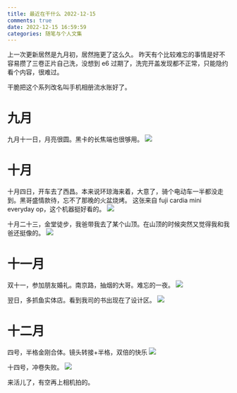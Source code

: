 ```yaml
---
title: 最近在干什么 2022-12-15
comments: true
date: 2022-12-15 16:59:59
categories: 随笔与个人文集
---
```

上一次更新居然是九月初，居然拖更了这么久。
昨天有个比较难忘的事情是好不容易攒了三卷正片自己洗，没想到 e6 过期了，洗完开盖发现都不正常，只能隐约看个内容，很难过。

干脆把这个系列改名叫手机相册流水账好了。

# 九月
九月十一日，月亮很圆。黑卡的长焦端也很够用。
![](https://i04.cc/r/202212151709109.JPG)

# 十月
十月四日，开车去了西昌。本来说环琼海来着，大意了，骑个电动车一半都没走到。黑哥盛情款待，忘不了那晚的火盆烧烤。
这张来自 fuji cardia mini everyday op，这个机器挺好看的。
![](https://i04.cc/r/202212151749869.jpg)

十月二十三，金堂徒步，我爸带我去了某个山顶。在山顶的时候突然又觉得我和我爸还挺像的。
![](https://i04.cc/r/202212151710396.jpg)

# 十一月
双十一，参加朋友婚礼。南京路，抽烟的大哥。难忘的一夜。
![](https://i04.cc/r/202212151714067.jpeg)

翌日，多抓鱼实体店。看到我司的书出现在了设计区。
![](https://i04.cc/r/202212151714069.jpg)

# 十二月
四号，半格金刚合体。镜头转接+半格，双倍的快乐
![](https://i04.cc/r/202212151711553.JPG)

十四号，冲卷失败。
![](https://i04.cc/r/202212151712636.jpg)

来活儿了，有空再上相机拍的。
